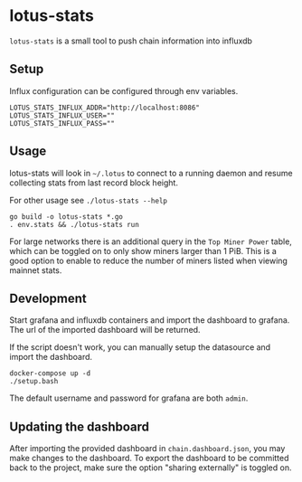# lotus-stats

`lotus-stats` is a small tool to push chain information into influxdb

## Setup

Influx configuration can be configured through env variables.

```
LOTUS_STATS_INFLUX_ADDR="http://localhost:8086"
LOTUS_STATS_INFLUX_USER=""
LOTUS_STATS_INFLUX_PASS=""
```

## Usage

lotus-stats will look in `~/.lotus` to connect to a running daemon and resume collecting stats from last record block height.

For other usage see `./lotus-stats --help`

```
go build -o lotus-stats *.go 
. env.stats && ./lotus-stats run
```

For large networks there is an additional query in the `Top Miner Power` table, which can be toggled on to only show miners larger
than 1 PiB. This is a good option to enable to reduce the number of miners listed when viewing mainnet stats.

## Development

Start grafana and influxdb containers and import the dashboard to grafana.
The url of the imported dashboard will be returned.

If the script doesn't work, you can manually setup the datasource and import the dashboard.

```
docker-compose up -d
./setup.bash
```

The default username and password for grafana are both `admin`.

## Updating the dashboard

After importing the provided dashboard in `chain.dashboard.json`, you may make changes to the dashboard. To export
the dashboard to be committed back to the project, make sure the option "sharing externally" is toggled on.
